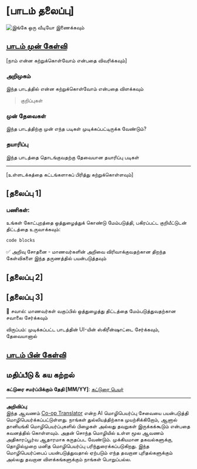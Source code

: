 <!--
CO_OP_TRANSLATOR_METADATA:
{
  "original_hash": "0494be70ad7fadd13a8c3d549c23e355",
  "translation_date": "2025-10-11T11:37:45+00:00",
  "source_file": "lesson-template/README.md",
  "language_code": "ta"
}
-->
# [பாடம் தலைப்பு]

![இங்கே ஒரு வீடியோ இணைக்கவும்](../../../lesson-template/video-url)

## [பாடம் முன் கேள்வி](../../../lesson-template/quiz-url)

[நாம் என்ன கற்றுக்கொள்வோம் என்பதை விவரிக்கவும்]

### அறிமுகம்

இந்த பாடத்தில் என்ன கற்றுக்கொள்வோம் என்பதை விளக்கவும்

> குறிப்புகள்

### முன் தேவைகள்

இந்த பாடத்திற்கு முன் எந்த படிகள் முடிக்கப்பட்டிருக்க வேண்டும்?

### தயாரிப்பு

இந்த பாடத்தை தொடங்குவதற்கு தேவையான தயாரிப்பு படிகள்

---

[உள்ளடக்கத்தை கட்டங்களாகப் பிரித்து கற்றுக்கொள்ளவும்]

## [தலைப்பு 1]

### பணிகள்:

உங்கள் கோட்புறத்தை ஒத்துழைத்துக் கொண்டு மேம்படுத்தி, பகிரப்பட்ட குறியீட்டுடன் திட்டத்தை உருவாக்கவும்:

```html
code blocks
```

✅ அறிவு சோதனை - மாணவர்களின் அறிவை விரிவாக்குவதற்கான திறந்த கேள்விகளை இந்த தருணத்தில் பயன்படுத்தவும்

## [தலைப்பு 2]

## [தலைப்பு 3]

🚀 சவால்: மாணவர்கள் வகுப்பில் ஒத்துழைத்து திட்டத்தை மேம்படுத்துவதற்கான சவாலை சேர்க்கவும்

விருப்பம்: முடிக்கப்பட்ட பாடத்தின் UI-யின் ஸ்கிரீன்ஷாட்டை சேர்க்கவும், தேவையானால்

## [பாடம் பின் கேள்வி](../../../lesson-template/quiz-url)

## மதிப்பீடு & சுய கற்றல்

**கட்டுரை சமர்ப்பிக்கும் தேதி [MM/YY]**: [கட்டுரை பெயர்](assignment.md)

---

**அறிவிப்பு**:  
இந்த ஆவணம் [Co-op Translator](https://github.com/Azure/co-op-translator) என்ற AI மொழிபெயர்ப்பு சேவையை பயன்படுத்தி மொழிபெயர்க்கப்பட்டுள்ளது. நாங்கள் துல்லியத்திற்காக முயற்சிக்கிறோம், ஆனால் தானியங்கி மொழிபெயர்ப்புகளில் பிழைகள் அல்லது தவறுகள் இருக்கக்கூடும் என்பதை கவனத்தில் கொள்ளவும். அதன் சொந்த மொழியில் உள்ள மூல ஆவணம் அதிகாரப்பூர்வ ஆதாரமாக கருதப்பட வேண்டும். முக்கியமான தகவல்களுக்கு, தொழில்முறை மனித மொழிபெயர்ப்பு பரிந்துரைக்கப்படுகிறது. இந்த மொழிபெயர்ப்பைப் பயன்படுத்துவதால் ஏற்படும் எந்த தவறான புரிதல்களுக்கும் அல்லது தவறான விளக்கங்களுக்கும் நாங்கள் பொறுப்பல்ல.
